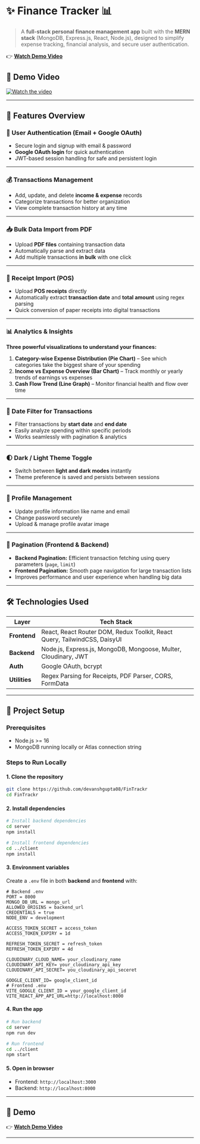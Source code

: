 
# ✨ Finance Tracker 📊

> A **full-stack personal finance management app** built with the **MERN stack** (MongoDB, Express.js, React, Node.js), designed to simplify expense tracking, financial analysis, and secure user authentication.  
>  
👉 **[Watch Demo Video](https://www.youtube.com/watch?v=3Jipl6IszNA)**
## 🎥 Demo Video

[![Watch the video](https://img.youtube.com/vi/3Jipl6IszNA/0.jpg)](https://www.youtube.com/watch?v=3Jipl6IszNA)


---

## 🌟 Features Overview

### 🔐 User Authentication (Email + Google OAuth)
- Secure login and signup with email & password  
- **Google OAuth login** for quick authentication  
- JWT-based session handling for safe and persistent login

---

### 💰 Transactions Management
- Add, update, and delete **income & expense** records  
- Categorize transactions for better organization  
- View complete transaction history at any time

---

### 📥 Bulk Data Import from PDF
- Upload **PDF files** containing transaction data  
- Automatically parse and extract data  
- Add multiple transactions **in bulk** with one click

---

### 📄 Receipt Import (POS)
- Upload **POS receipts** directly  
- Automatically extract **transaction date** and **total amount** using regex parsing  
- Quick conversion of paper receipts into digital transactions

---

### 📊 Analytics & Insights
**Three powerful visualizations to understand your finances:**
1. **Category-wise Expense Distribution (Pie Chart)** – See which categories take the biggest share of your spending  
2. **Income vs Expense Overview (Bar Chart)** – Track monthly or yearly trends of earnings vs expenses  
3. **Cash Flow Trend (Line Graph)** – Monitor financial health and flow over time

---

### 📅 Date Filter for Transactions
- Filter transactions by **start date** and **end date**  
- Easily analyze spending within specific periods  
- Works seamlessly with pagination & analytics

---

### 🌓 Dark / Light Theme Toggle
- Switch between **light and dark modes** instantly  
- Theme preference is saved and persists between sessions

---

### 👤 Profile Management
- Update profile information like name and email  
- Change password securely  
- Upload & manage profile avatar image

---

### 📑 Pagination (Frontend & Backend)
- **Backend Pagination:** Efficient transaction fetching using query parameters (`page`, `limit`)  
- **Frontend Pagination:** Smooth page navigation for large transaction lists  
- Improves performance and user experience when handling big data
---

## 🛠️ Technologies Used

| Layer        | Tech Stack                                                                     |
|--------------|---------------------------------------------------------------------------------|
| **Frontend** | React, React Router DOM, Redux Toolkit, React Query, TailwindCSS, DaisyUI      |
| **Backend**  | Node.js, Express.js, MongoDB, Mongoose, Multer, Cloudinary, JWT                |
| **Auth**     | Google OAuth, bcrypt                                                           |
| **Utilities**| Regex Parsing for Receipts, PDF Parser, CORS, FormData                         |

---

## 🚀 Project Setup

### **Prerequisites**
- Node.js >= 16
- MongoDB running locally or Atlas connection string

### **Steps to Run Locally**

#### 1. Clone the repository
```bash
git clone https://github.com/devanshgupta08/FinTrackr
cd FinTrackr
````

#### 2. Install dependencies

```bash
# Install backend dependencies
cd server
npm install

# Install frontend dependencies
cd ../client
npm install
```

#### 3. Environment variables

Create a `.env` file in both **backend** and **frontend** with:

```
# Backend .env
PORT = 8000
MONGO_DB_URL = mongo_url
ALLOWED_ORIGINS = backend_url
CREDENTIALS = true
NODE_ENV = development

ACCESS_TOKEN_SECRET = access_token
ACCESS_TOKEN_EXPIRY = 1d

REFRESH_TOKEN_SECRET = refresh_token
REFRESH_TOKEN_EXPIRY = 4d

CLOUDINARY_CLOUD_NAME= your_cloudinary_name
CLOUDINARY_API_KEY= your_cloudinary_api_key
CLOUDINARY_API_SECRET= you_cloudinary_api_seceret

GOOGLE_CLIENT_ID= google_client_id
# Frontend .env
VITE_GOOGLE_CLIENT_ID = your_google_client_id
VITE_REACT_APP_API_URL=http://localhost:8000
```

#### 4. Run the app

```bash
# Run backend
cd server
npm run dev

# Run frontend
cd ../client
npm start
```

#### 5. Open in browser

* Frontend: `http://localhost:3000`
* Backend: `http://localhost:8000`

---

## 🎥 Demo

👉 **[Watch Demo Video](https://www.youtube.com/watch?v=3Jipl6IszN)**

---
